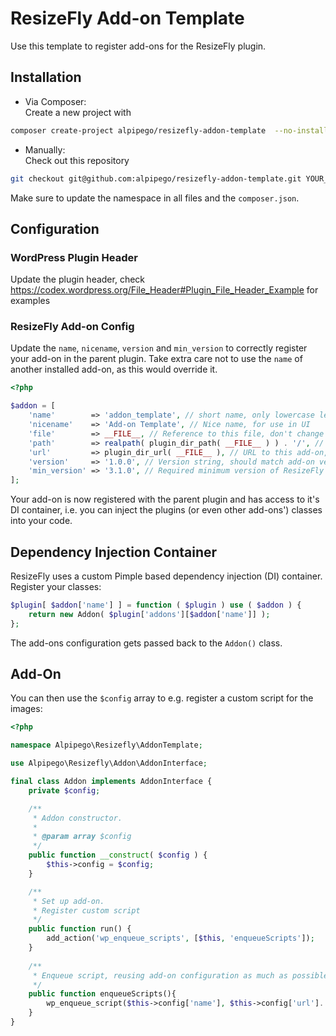 # ResizeFly Add-on Template
Use this template to register add-ons for the ResizeFly plugin.

## Installation
* Via Composer:<br> 
Create a new project with
```bash
composer create-project alpipego/resizefly-addon-template  --no-install --remove-vcs
```

* Manually:<br>
Check out this repository 

```bash
git checkout git@github.com:alpipego/resizefly-addon-template.git YOUR_ADDON_NAME
```

Make sure to update the namespace in all files and the `composer.json`.

## Configuration
### WordPress Plugin Header
Update the plugin header, check https://codex.wordpress.org/File_Header#Plugin_File_Header_Example for examples

### ResizeFly Add-on Config
Update the `name`, `nicename`, `version` and `min_version` to correctly register your add-on in the parent plugin. Take extra care not to use the `name` of another installed add-on, as this would override it.

```php
<?php

$addon = [
    'name'        => 'addon_template', // short name, only lowercase letters and underscores
    'nicename'    => 'Add-on Template', // Nice name, for use in UI
    'file'        => __FILE__, // Reference to this file, don't change
    'path'        => realpath( plugin_dir_path( __FILE__ ) ) . '/', // Path to this add-on, don't change
    'url'         => plugin_dir_url( __FILE__ ), // URL to this add-on, don't change
    'version'     => '1.0.0', // Version string, should match add-on version above
    'min_version' => '3.1.0', // Required minimum version of ResizeFly plugin, should match required version in composer.json
];
```

Your add-on is now registered with the parent plugin and has access to it's DI container, i.e. you can inject the plugins (or even other add-ons') classes into your code.

## Dependency Injection Container
ResizeFly uses a custom Pimple based dependency injection (DI) container. Register your classes:

```php
$plugin[ $addon['name'] ] = function ( $plugin ) use ( $addon ) {
    return new Addon( $plugin['addons'][$addon['name']] );
};
```

The add-ons configuration gets passed back to the `Addon()` class.
 
## Add-On

You can then use the `$config` array to e.g. register a custom script for the images:

```php
<?php

namespace Alpipego\Resizefly\AddonTemplate;

use Alpipego\Resizefly\Addon\AddonInterface;

final class Addon implements AddonInterface {
    private $config;

    /**
     * Addon constructor.
     *
     * @param array $config
     */
    public function __construct( $config ) {
        $this->config = $config;
    }

    /**
     * Set up add-on.
     * Register custom script
     */
    public function run() {
        add_action('wp_enqueue_scripts', [$this, 'enqueueScripts']);
    }
    
    /**
     * Enqueue script, reusing add-on configuration as much as possible 
     */
    public function enqueueScripts(){
        wp_enqueue_script($this->config['name'], $this->config['url']. '/js/'.$this->config['name'].'.js');
    }
}
``` 
